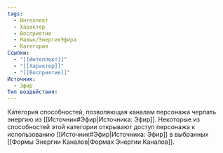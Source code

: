 ```yaml
---
tags:
  - Интеллект
  - Характер
  - Восприятие
  - Навык/ЭнергияЭфира
  - Категория
Ссылки:
  - "[[Интеллект]]"
  - "[[Характер]]"
  - "[[Восприятие]]"
Источник:
  - Эфир
Тип воздействия:
---
```

Категория способностей, позволяющая каналам персонажа черпать энергию из [[Источник#Эфир|Источника: Эфир]]. Некоторые из способностей этой категории открывают доступ персонажа к использованию [[Источник#Эфир|Источника: Эфир]] в выбранных [[Формы Энергии Каналов|Формах Энергии Каналов]]. 